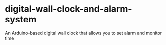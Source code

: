 # digital-wall-clock-and-alarm-system
An Arduino-based digital  wall clock that allows you to set alarm and monitor time
